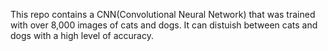 This repo contains a CNN(Convolutional Neural Network) that was trained with over 8,000 images of cats and dogs. It can distuish between cats and dogs with a high level of accuracy.
